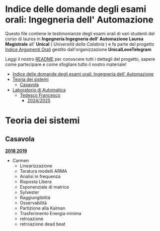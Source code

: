 # Indice delle domande degli esami orali: Ingegneria dell' Automazione

Questo file contiene le testimonianze degli esami orali di vari studenti del corso di laurea in **Ingegneria Ingegneria dell' Automazione Laurea Magistrale** all' **Unical** ( *Università della Calabria* ) e fa parte del progetto [Indice Argomenti Orali](https://github.com/UnicalLoveTelegram/IndiceArgomentiOrale) gestito dall'organizzazione **UnicalLoveTelegram**

Leggi il nostro [README](https://github.com/UnicalLoveTelegram/IndiceArgomentiOrale/blob/main/README.md) per conoscere tutti i dettagli del progetto, sapere come partecipare e come sfogliare tutto il nostro materiale!

- [Indice delle domande degli esami orali: Ingegneria dell' Automazione](#indice-delle-domande-degli-esami-orali-ingegneria-dell-automazione)
- [Teoria dei sistemi](#teoria-dei-sistemi)
  - [Casavola](#casavola)
- [Laboratorio di Automatica](#laboratorio-di-automatica)
  - [Tedesco Francesco](#tedesco-francesco)
    - [2024/2025](#20242025)

# Teoria dei sistemi

## Casavola

**<u>2018 2019</u>**

- Carmen
  - Linearizzazione
  - Taratura modelli ARMA
  - Analisi in frequenza
  - Risposta Libera
  - Esponenziale di matrice
  - Sylvester
  - Raggiungibilità
  - Osservabilità
  - Partizione alla Kalman
  - Trasferimento Energia minima
  - retroazione
  - retroazione dead beat

